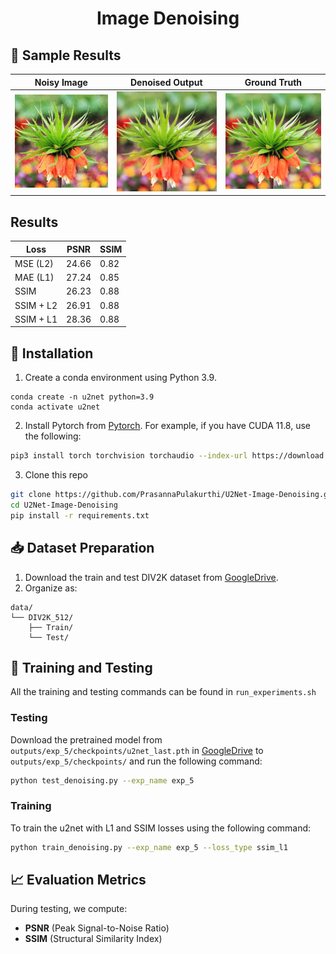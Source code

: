 # <p align="center"> Image Denoising</p>


## 📸 Sample Results

| Noisy Image | Denoised Output | Ground Truth |
|-------------|------------------|---------------|
| ![](outputs/test_img_dir/3_input_0.png) | ![](outputs/test_img_dir/3_output_0.png) | ![](outputs/test_img_dir/3_target_0.png) |

## Results
|    Loss   |  PSNR | SSIM |
|-----------|-------|------|
| MSE (L2)  | 24.66 | 0.82 |
| MAE (L1)  | 27.24 | 0.85 |
| SSIM      | 26.23 | 0.88 |
| SSIM + L2 | 26.91 | 0.88 |
| SSIM + L1 | 28.36 | 0.88 |

## 🚀 Installation

   
1. Create a conda environment using Python 3.9.

~~~
conda create -n u2net python=3.9
conda activate u2net
~~~
    
2. Install Pytorch from [Pytorch](https://pytorch.org/get-started/locally/). For example, if you have CUDA 11.8, use the following: 
   
```bash
pip3 install torch torchvision torchaudio --index-url https://download.pytorch.org/whl/cu118
```

3. Clone this repo

```bash
git clone https://github.com/PrasannaPulakurthi/U2Net-Image-Denoising.git
cd U2Net-Image-Denoising
pip install -r requirements.txt
```


## 📥 Dataset Preparation

1. Download the train and test DIV2K dataset from [GoogleDrive](https://drive.google.com/drive/folders/1axZDefThLL6y0q1yjVMEkb4LIFfYVj85?usp=sharing).
2. Organize as:

```
data/
└── DIV2K_512/
    ├── Train/
    └── Test/
```

## 🎯 Training and Testing 

All the training and testing commands can be found in `run_experiments.sh`

### Testing

Download the pretrained model from `outputs/exp_5/checkpoints/u2net_last.pth` in [GoogleDrive](https://drive.google.com/drive/folders/1axZDefThLL6y0q1yjVMEkb4LIFfYVj85?usp=sharing) to `outputs/exp_5/checkpoints/` and run the following command:

```bash
python test_denoising.py --exp_name exp_5
```

### Training

To train the u2net with L1 and SSIM losses using the following command:

```bash
python train_denoising.py --exp_name exp_5 --loss_type ssim_l1
```

## 📈 Evaluation Metrics

During testing, we compute:
- **PSNR** (Peak Signal-to-Noise Ratio)
- **SSIM** (Structural Similarity Index)
